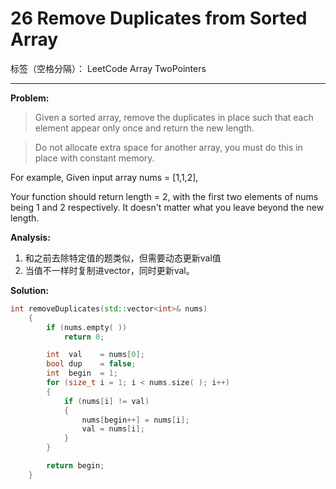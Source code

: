 ﻿# 26 Remove Duplicates from Sorted Array

标签（空格分隔）： LeetCode Array TwoPointers

---

**Problem:**
>   Given a sorted array, remove the duplicates in place such that each element appear only once and return the new length.

>   Do not allocate extra space for another array, you must do this in place with constant memory.
>
For example,
Given input array nums = [1,1,2],
>
Your function should return length = 2, with the first two elements of nums being 1 and 2 respectively. It doesn't matter what you leave beyond the new length.


**Analysis:**

 1. 和之前去除特定值的题类似，但需要动态更新val值
 2. 当值不一样时复制进vector，同时更新val。

**Solution:**
```cpp
int removeDuplicates(std::vector<int>& nums)
	{
		if (nums.empty( ))
			return 0;

		int  val    = nums[0];
		bool dup    = false;
		int  begin  = 1;
		for (size_t i = 1; i < nums.size( ); i++)
		{
			if (nums[i] != val)
			{
				nums[begin++] = nums[i];
				val = nums[i];
			}
		}

		return begin;
	}
```
  
